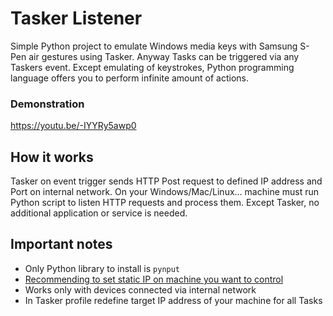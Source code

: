 
# Tasker Listener
Simple Python project to emulate Windows media keys with Samsung S-Pen air gestures using Tasker. Anyway Tasks can be triggered via any Taskers event. Except emulating of keystrokes, Python programming language offers you to perform infinite amount of actions.
### Demonstration
https://youtu.be/-IYYRy5awp0

## How it works
Tasker on event trigger sends HTTP Post request to defined IP address and Port on internal network. On your Windows/Mac/Linux... machine must run Python script to listen HTTP requests and process them. Except Tasker, no additional application or service is needed.


## Important notes
- Only Python library to install is `pynput`
- [Recommending to set static IP  on machine you want to control](https://portforward.com/networking/static-ip-windows-10.htm)
- Works only with devices connected via internal network
- In Tasker profile redefine target IP address of your machine for all Tasks
